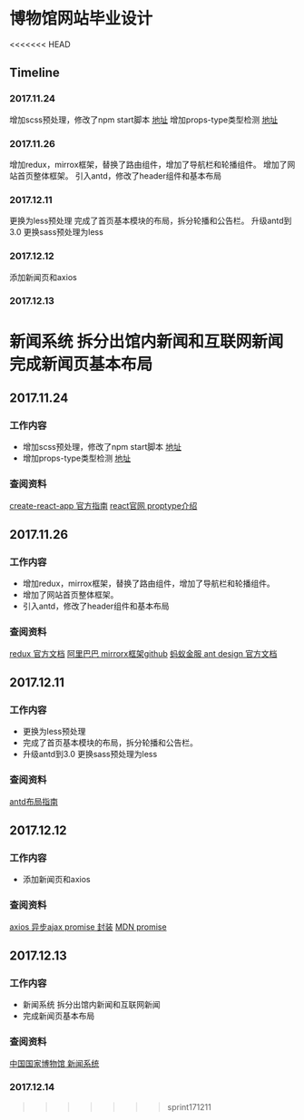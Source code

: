 # 博物馆网站毕业设计
<<<<<<< HEAD
## Timeline
### 2017.11.24
增加scss预处理，修改了npm start脚本 [地址](https://www.sass.hk/docs/)
增加props-type类型检测 [地址](https://reactjs.org/docs/typechecking-with-proptypes.html)
### 2017.11.26
增加redux，mirrox框架，替换了路由组件，增加了导航栏和轮播组件。
增加了网站首页整体框架。
引入antd，修改了header组件和基本布局
### 2017.12.11
更换为less预处理
完成了首页基本模块的布局，拆分轮播和公告栏。
升级antd到3.0 更换sass预处理为less
### 2017.12.12
添加新闻页和axios
### 2017.12.13
新闻系统 拆分出馆内新闻和互联网新闻
完成新闻页基本布局
=======
## 2017.11.24
### **工作内容**
* 增加scss预处理，修改了npm start脚本 [地址](https://www.sass.hk/docs/)
* 增加props-type类型检测 [地址](https://reactjs.org/docs/typechecking-with-proptypes.html)
### **查阅资料**
[create-react-app 官方指南](https://github.com/facebookincubator/create-react-app/blob/master/packages/react-scripts/template/README.md#adding-a-css-preprocessor-sass-less-etc)
[react官网 proptype介绍](https://reactjs.org/docs/typechecking-with-proptypes.html#proptypes)
## 2017.11.26
### **工作内容**
* 增加redux，mirrox框架，替换了路由组件，增加了导航栏和轮播组件。
* 增加了网站首页整体框架。
* 引入antd，修改了header组件和基本布局
### **查阅资料**
[redux 官方文档](https://redux.js.org/)
[阿里巴巴 mirrorx框架github](https://github.com/mirrorjs/mirror)
[蚂蚁金服 ant design 官方文档](https://ant.design/index-cn)
## 2017.12.11
### **工作内容**
* 更换为less预处理
* 完成了首页基本模块的布局，拆分轮播和公告栏。
* 升级antd到3.0 更换sass预处理为less
### **查阅资料**
[antd布局指南](https://ant.design/docs/spec/layout-cn)
## 2017.12.12
### **工作内容**
* 添加新闻页和axios
### **查阅资料**
[axios 异步ajax promise 封装](https://www.npmjs.com/package/axios)
[MDN promise](https://developer.mozilla.org/zh-CN/docs/Web/JavaScript/Reference/Global_Objects/Promise)
## 2017.12.13
### **工作内容**
* 新闻系统 拆分出馆内新闻和互联网新闻
* 完成新闻页基本布局
### **查阅资料**
[中国国家博物馆 新闻系统](http://www.chnmuseum.cn/)
### 2017.12.14
>>>>>>> sprint171211
